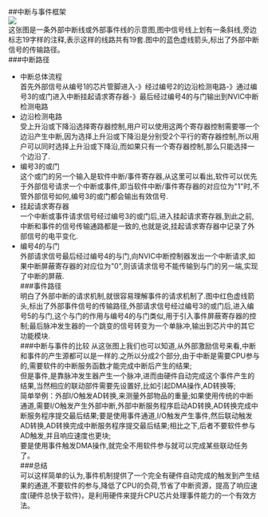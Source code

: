 ##中断与事件框架  
![](https://i.imgur.com/1SZCnQX.png)  
这张图是一条外部中断线或外部事件线的示意图,图中信号线上划有一条斜线,旁边标志19字样的注释,表示这样的线路共有19套.图中的蓝色虚线箭头,标出了外部中断信号的传输路径。  
###中断路径  
- 中断总体流程  
首先外部信号从编号1的芯片管脚进入-》经过编号2的边沿检测电路-》通过编号3的或门进入中断挂起请求寄存器-》最后经过编号4的与门输出到NVIC中断检测电路  
- 边沿检测电路  
受上升沿或下降沿选择寄存器控制,用户可以使用这两个寄存器控制需要哪一个边沿产生中断,因为选择上升沿或下降沿是分别受2个平行的寄存器控制,所以用户可以同时选择上升沿或下降沿,而如果只有一个寄存器控制,那么只能选择一个边沿了.  
- 编号3的或门  
这个或门的另一个输入是软件中断/事件寄存器,从这里可以看出,软件可以优先于外部信号请求一个中断或事件,即当软件中断/事件寄存器的对应位为"1"时,不管外部信号如何,编号3的或门都会输出有效信号.  
- 挂起请求寄存器  
一个中断或事件请求信号经过编号3的或门后,进入挂起请求寄存器,到此之前,中断和事件的信号传输通路都是一致的,也就是说,挂起请求寄存器中记录了外部信号的电平变化.  
- 编号4的与门  
外部请求信号最后经过编号4的与门,向NVIC中断控制器发出一个中断请求,如果中断屏蔽寄存器的对应位为"0",则该请求信号不能传输到与门的另一端,实现了中断的屏蔽.  
###事件路径  
明白了外部中断的请求机制,就很容易理解事件的请求机制了.图中红色虚线箭头,标出了外部事件信号的传输路径,外部请求信号经过编号3的或门后,进入编号5的与门,这个与门的作用与编号4的与门类似,用于引入事件屏蔽寄存器的控制;最后脉冲发生器的一个跳变的信号转变为一个单脉冲,输出到芯片中的其它功能模块.  
###中断与事件的比较
从这张图上我们也可以知道,从外部激励信号来看,中断和事件的产生源都可以是一样的.之所以分成2个部分,由于中断是需要CPU参与的,需要软件的中断服务函数才能完成中断后产生的结果;  
但是事件,是靠脉冲发生器产生一个脉冲,进而由硬件自动完成这个事件产生的结果,当然相应的联动部件需要先设置好,比如引起DMA操作,AD转换等;  
简单举例：外部I/O触发AD转换,来测量外部物品的重量;如果使用传统的中断通道,需要I/O触发产生外部中断,外部中断服务程序启动AD转换,AD转换完成中断服务程序提交最后结果;要是使用事件通道,I/O触发产生事件,然后联动触发AD转换,AD转换完成中断服务程序提交最后结果;相比之下,后者不要软件参与AD触发,并且响应速度也更块;  
要是使用事件触发DMA操作,就完全不用软件参与就可以完成某些联动任务了。  
###总结  
可以这样简单的认为,事件机制提供了一个完全有硬件自动完成的触发到产生结果的通道,不要软件的参与,降低了CPU的负荷,节省了中断资源，提高了响应速度(硬件总快于软件)，是利用硬件来提升CPU芯片处理事件能力的一个有效方法。  
